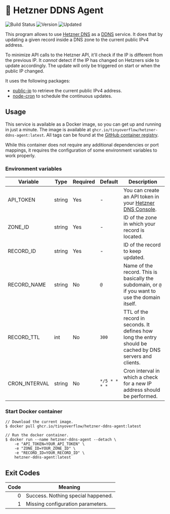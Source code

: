 # 🚀 Hetzner DDNS Agent

![Build Status](https://github.com/tinyoverflow/hetzner-ddns-agent/actions/workflows/docker.yml/badge.svg)
![Version](https://img.shields.io/github/v/tag/tinyoverflow/hetzner-ddns-agent?label=Version&sort=semver)
![Updated](https://img.shields.io/github/last-commit/tinyoverflow/hetzner-ddns-agent?label=Updated)

This program allows to use [Hetzner DNS](https://www.hetzner.com/dns-console) as
a [DDNS](https://en.wikipedia.org/wiki/Dynamic_DNS) service. It does that by updating a given record inside a DNS zone
to the current public IPv4 address.

To minimize API calls to the Hetzner API, it'll check if the IP is different from the previous IP. It *cannot* detect if
the IP has changed on Hetzners side to update accordingly. The update will only be triggered on start or when the public
IP changed.

It uses the following packages:

- [public-ip](https://github.com/sindresorhus/public-ip) to retrieve the current public IPv4 address.
- [node-cron](https://github.com/node-cron/node-cron) to schedule the continuous updates.

## Usage

This service is available as a Docker image, so you can get up and running in just a minute. The image is available
at `ghcr.io/tinyoverflow/hetzner-ddns-agent:latest`. All tags can be found at
the [GitHub container registry](https://github.com/tinyoverflow/hetzner-ddns-agent/pkgs/container/hetzner-ddns-agent).

While this container does not require any additional dependencies
or port mappings, it requires the configuration of some environment variables to work properly.

### Environment variables

| Variable      | Type   | Required | Default       | Description                                                                                              |
|---------------|--------|----------|:--------------|----------------------------------------------------------------------------------------------------------|
| API_TOKEN     | string | Yes      | -             | You can create an API token in your [Hetzner DNS Console](https://dns.hetzner.com/settings/api-token).   |
| ZONE_ID       | string | Yes      | -             | ID of the zone in which your record is located.                                                          |
| RECORD_ID     | string | Yes      | -             | ID of the record to keep updated.                                                                        |
| RECORD_NAME   | string | No       | `@`           | Name of the record. This is basically the subdomain, or `@` if you want to use the domain itself.        |
| RECORD_TTL    | int    | No       | `300`         | TTL of the record in seconds. It defines how long the entry should be cached by DNS servers and clients. |
| CRON_INTERVAL | string | No       | `*/5 * * * *` | Cron interval in which a check for a new IP address should be performed.                                 |

### Start Docker container

    // Download the current image.
    $ docker pull ghcr.io/tinyoverflow/hetzner-ddns-agent:latest

    // Run the docker container.
    $ docker run --name hetzner-ddns-agent --detach \
        -e "API_TOKEN=YOUR_API_TOKEN" \
        -e "ZONE_ID=YOUR_ZONE_ID" \
        -e "RECORD_ID=YOUR_RECORD_ID" \
        hetzner-ddns-agent:latest

## Exit Codes

| Code | Meaning                            |
|-----:|------------------------------------|
|    0 | Success. Nothing special happened. |
|    1 | Missing configuration parameters.  |